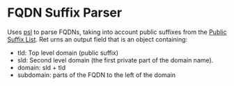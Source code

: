 # FQDN Suffix Parser

Uses [psl](https://www.npmjs.com/package/psl) to parse FQDNs, taking into account public suffixes from the [Public Suffix List](http://publicsuffix.org/). Ret
urns an output field that is an object containing:
* tld: Top level domain (public suffix)
* sld: Second level domain (the first private part of the domain name).
* domain: sld + tld
* subdomain: parts of the FQDN to the left of the domain
